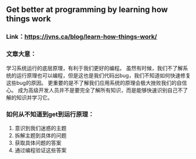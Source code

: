 ## Get better at programming by learning how things work

### Link：https://jvns.ca/blog/learn-how-things-work/

### 文章大意：
  学习系统运行的底层原理，有利于我们更好的编程。
  虽然有时候，我们不了解系统的运行原理也可以编程，但是这也是我们代码出bug，我们不知道如何快速修复这些bug的原因。
  更重要的是不了解我们应用系统的原理会极大挫败我们的自信心。
  成为高级开发人员并不是要完全了解所有知识，而是能够快速识别自己不了解的知识并学习它。

### 如何从不知道到get到运行原理：
1. 意识到我们迷惑的主题
2. 拆解主题到具体的问题
3. 获取具体问题的答案
4. 通过编程验证这些答案